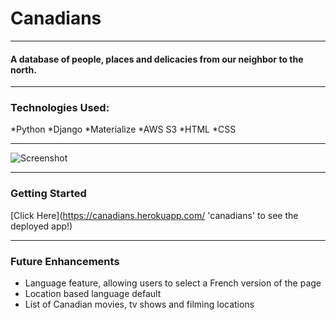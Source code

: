 # Canadians
***
#### A database of people, places and delicacies from our neighbor to the north.

---

### Technologies Used:
*Python
*Django
*Materialize
*AWS S3
*HTML
*CSS

---
![Screenshot](https://i.imgur.com/uBevPHy.png)

---
### Getting Started
[Click Here](https://canadians.herokuapp.com/ 'canadians' to see the deployed app!)

---
### Future Enhancements
* Language feature, allowing users to select a French version of the page
* Location based language default
* List of Canadian movies, tv shows and filming locations

